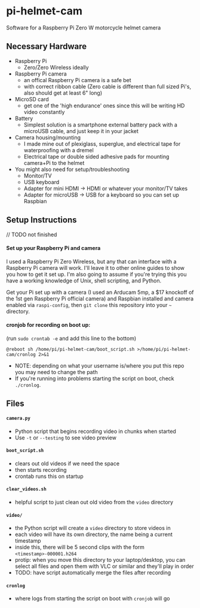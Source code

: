 # pi-helmet-cam
Software for a Raspberry Pi Zero W motorcycle helmet camera

## Necessary Hardware

- Raspberry Pi
  - Zero/Zero Wireless ideally
- Raspberry Pi camera 
  - an offical Raspberry Pi camera is a safe bet
  - with correct ribbon cable (Zero cable is different than full sized Pi's, also should get at least 6" long)
- MicroSD card
  - get one of the 'high endurance' ones since this will be writing HD video constantly
- Battery
  - Simplest solution is a smartphone external battery pack with a microUSB cable, and just keep it in your jacket
- Camera housing/mounting
  - I made mine out of plexiglass, superglue, and electrical tape for waterproofing with a dremel
  - Electrical tape or double sided adhesive pads for mounting camera+Pi to the helmet
- You might also need for setup/troubleshooting
  - Monitor/TV
  - USB keyboard
  - Adapter for mini HDMI -> HDMI or whatever your monitor/TV takes
  - Adapter for microUSB -> USB for a keyboard so you can set up Raspbian

## Setup Instructions

// TODO not finished

#### Set up your Raspberry Pi and camera

I used a Raspberry Pi Zero Wireless, but any that can interface with a Raspberry Pi camera will work. I'll leave it to other online guides to show you how to get it set up. I'm also going to assume if you're trying this you have a working knowledge of Unix, shell scripting, and Python.

Get your Pi set up with a camera (I used an Arducam 5mp, a $17 knockoff of the 1st gen Raspberry Pi official camera) and Raspbian installed and camera enabled via `raspi-config`, then `git clone` this repository into your `~` directory.

#### cronjob for recording on boot up:

(run `sudo crontab -e` and add this line to the bottom)

    @reboot sh /home/pi/pi-helmet-cam/boot_script.sh >/home/pi/pi-helmet-cam/cronlog 2>&1

- NOTE: depending on what your username is/where you put this repo you may need to change the path
- If you're running into problems starting the script on boot, check `./cronlog`.


## Files

#### `camera.py`

- Python script that begins recording video in chunks when started
- Use `-t` or `--testing` to see video preview

#### `boot_script.sh`

- clears out old videos if we need the space
- then starts recording
- crontab runs this on startup

#### `clear_videos.sh`

- helpful script to just clean out old video from the `video` directory

#### `video/`
- the Python script will create a `video` directory to store videos in
- each video will have its own directory, the name being a current timestamp
- inside this, there will be 5 second clips with the form `<timestamp>-000001.h264`
- protip: when you move this directory to your laptop/desktop, you can select all files and open them with VLC or similar and they'll play in order
- TODO: have script automatically merge the files after recording

#### `cronlog`
- where logs from starting the script on boot with `cronjob` will go
